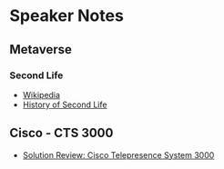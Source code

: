 # Speaker Notes

## Metaverse

### Second Life

* [Wikipedia](https://en.wikipedia.org/wiki/Second_Life)
* [History of Second Life](http://wiki.secondlife.com/wiki/History_of_Second_Life)

## Cisco - CTS 3000

* [Solution Review: Cisco Telepresence System 3000](http://www.telepresenceoptions.com/cisco/solutionreview/cts3000/)